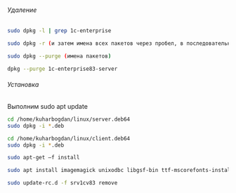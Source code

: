 
###### Удаление
```bash
sudo dpkg -l | grep 1c-enterprise

sudo dpkg -r (и затем имена всех пакетов через пробел, в последовательности снизу-вверх).

sudo dpkg --purge (имена пакетов)

dpkg --purge 1c-enterprise83-server
```

###### Установка

Выполним sudo apt update 
```bash
cd /home/kuharbogdan/linux/server.deb64
sudo dpkg -i *.deb

cd /home/kuharbogdan/linux/client.deb64
sudo dpkg -i *.deb

sudo apt-get –f install

sudo apt install imagemagick unixodbc libgsf-bin ttf-mscorefonts-installer

sudo update-rc.d -f srv1cv83 remove
```
